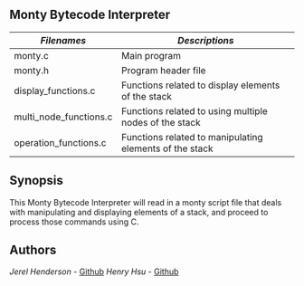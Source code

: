 ## Monty Bytecode Interpreter

|       *Filenames*       |                *Descriptions*                              |
|-------------------------|------------------------------------------------------------|
| monty.c                 | Main program                                               |
| monty.h                 | Program header file                                        |
| display_functions.c     | Functions related to display elements of the stack         |
| multi_node_functions.c  | Functions related to using multiple nodes of the stack     |
| operation_functions.c   | Functions related to manipulating elements of the stack    |

## Synopsis
This Monty Bytecode Interpreter will read in a monty script file that deals with manipulating and displaying elements of a stack, and proceed to process those commands using C.



## Authors
*Jerel Henderson* - [Github](https://github.com/jerelhenderson)
*Henry Hsu* - [Github](https://github.com/henryh28)
